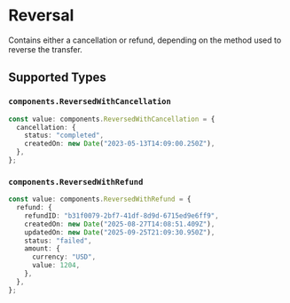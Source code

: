 # Reversal

Contains either a cancellation or refund, depending on the method used to reverse the transfer.


## Supported Types

### `components.ReversedWithCancellation`

```typescript
const value: components.ReversedWithCancellation = {
  cancellation: {
    status: "completed",
    createdOn: new Date("2023-05-13T14:09:00.250Z"),
  },
};
```

### `components.ReversedWithRefund`

```typescript
const value: components.ReversedWithRefund = {
  refund: {
    refundID: "b31f0079-2bf7-41df-8d9d-6715ed9e6ff9",
    createdOn: new Date("2025-08-27T14:08:51.409Z"),
    updatedOn: new Date("2025-09-25T21:09:30.950Z"),
    status: "failed",
    amount: {
      currency: "USD",
      value: 1204,
    },
  },
};
```

